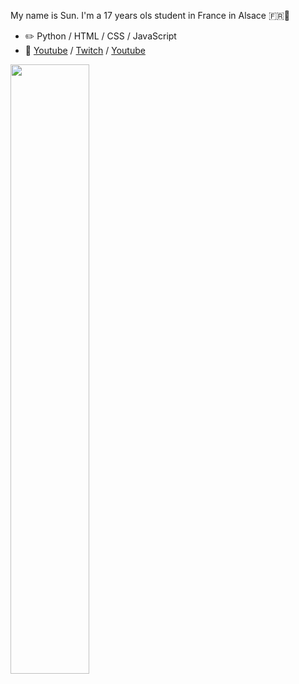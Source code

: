 My name is Sun. I'm a 17 years ols student in France in Alsace 🇫🇷🥨

-   :pencil2: Python / HTML / CSS / JavaScript 
-   📱 [Youtube](https://www.youtube.com/@HappySunnySun) / [Twitch](https://twitch.tv/happysunnysun_) / [Youtube](https://www.reddit.com/NTG)

<picture>
    <source media="(prefers-color-scheme: dark)" srcset="https://github-readme-stats-ouuan.vercel.app/api?username=HappysunnySun&theme=light&show_icons=true">
    <img align="center" width="50%" src="https://github-readme-stats-ouuan.vercel.app/api?username=HappySunnySun&show_icons=true">
</picture>
